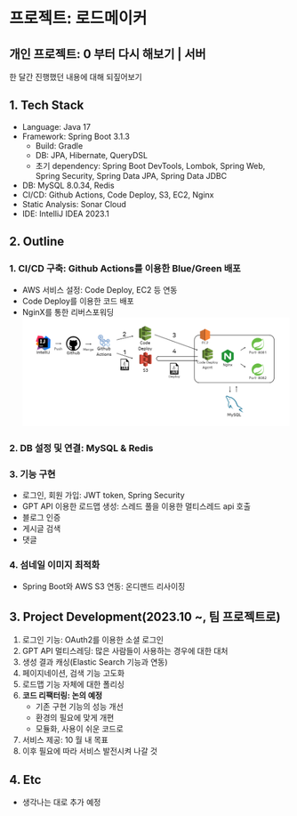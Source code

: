 # 프로젝트: 로드메이커
## 개인 프로젝트: 0 부터 다시 해보기 | 서버
한 달간 진행했던 내용에 대해 되짚어보기
## 1. Tech Stack
- Language: Java 17
- Framework: Spring Boot 3.1.3
  - Build: Gradle
  - DB: JPA, Hibernate, QueryDSL
  - 초기 dependency: Spring Boot DevTools, Lombok, Spring Web, Spring Security, Spring Data JPA, Spring Data JDBC
- DB: MySQL 8.0.34, Redis
- CI/CD: Github Actions, Code Deploy, S3, EC2, Nginx
- Static Analysis: Sonar Cloud
- IDE: IntelliJ IDEA 2023.1
## 2. Outline
### 1. CI/CD 구축: Github Actions를 이용한 Blue/Green 배포
   - AWS 서비스 설정: Code Deploy, EC2 등 연동
   - Code Deploy를 이용한 코드 배포
   - NginX를 통한 리버스포워딩
![CI/CD: Blue/Green 무중단 배포](./img/cide_image.png)
### 2. DB 설정 및 연결: MySQL & Redis
### 3. 기능 구현
   - 로그인, 회원 가입: JWT token, Spring Security
   - GPT API 이용한 로드맵 생성: 스레드 풀을 이용한 멀티스레드 api 호출
   - 블로그 인증
   - 게시글 검색
   - 댓글
### 4. 섬네일 이미지 최적화
   - Spring Boot와 AWS S3 연동: 온디맨드 리사이징
## 3. Project Development(2023.10 ~, 팀 프로젝트로)
1. 로그인 기능: OAuth2를 이용한 소셜 로그인
2. GPT API 멀티스레딩: 많은 사람들이 사용하는 경우에 대한 대처
3. 생성 결과 캐싱(Elastic Search 기능과 연동)
4. 페이지네이션, 검색 기능 고도화
5. 로드맵 기능 자체에 대한 폴리싱
6. **코드 리팩터링: 논의 예정**
   - 기존 구현 기능의 성능 개선
   - 환경의 필요에 맞게 개편
   - 모듈화, 사용이 쉬운 코드로
7. 서비스 제공: 10 월 내 목표
8. 이후 필요에 따라 서비스 발전시켜 나갈 것
## 4. Etc
- 생각나는 대로 추가 예정
